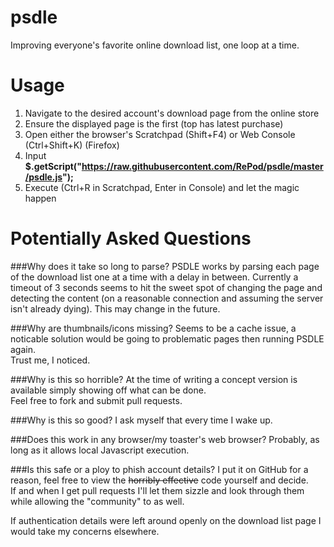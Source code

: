 psdle
=====

Improving everyone's favorite online download list, one loop at a time.

Usage
=====
1. Navigate to the desired account's download page from the online store
2. Ensure the displayed page is the first (top has latest purchase)
3. Open either the browser's Scratchpad (Shift+F4) or Web Console (Ctrl+Shift+K) (Firefox)
4. Input **$.getScript("https://raw.githubusercontent.com/RePod/psdle/master/psdle.js");**
5. Execute (Ctrl+R in Scratchpad, Enter in Console) and let the magic happen

Potentially Asked Questions
===
###Why does it take so long to parse?
PSDLE works by parsing each page of the download list one at a time with a delay in between. Currently a timeout of 3 seconds seems to hit the sweet spot of changing the page and detecting the content (on a reasonable connection and assuming the server isn't already dying).
This may change in the future.

###Why are thumbnails/icons missing?
Seems to be a cache issue, a noticable solution would be going to problematic pages then running PSDLE again.    
Trust me, I noticed.

###Why is this so horrible?
At the time of writing a concept version is available simply showing off what can be done.    
Feel free to fork and submit pull requests.

###Why is this so good?
I ask myself that every time I wake up.

###Does this work in any browser/my toaster's web browser?
Probably, as long as it allows local Javascript execution.

###Is this safe or a ploy to phish account details?
I put it on GitHub for a reason, feel free to view the ~~horribly effective~~ code yourself and decide.    
If and when I get pull requests I'll let them sizzle and look through them while allowing the "community" to as well.

If authentication details were left around openly on the download list page I would take my concerns elsewhere.
